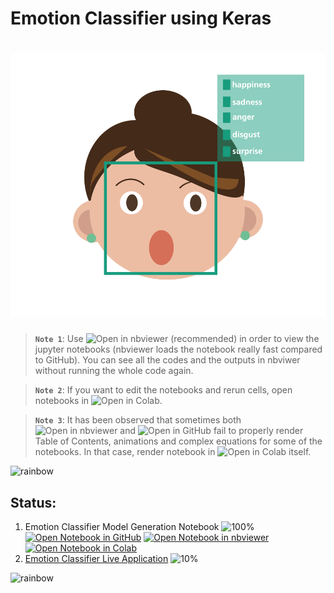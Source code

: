 # Emotion Classifier using Keras

# ![Emotion Classifier using Keras](data/animations/CV_Project_01_Emotion_Classifier_Keras-01.gif)

> **`Note 1`**: Use ![Open in nbviewer](https://img.shields.io/badge/Jupyter%20nbviewer-F37626?logo=jupyter&logoColor=white&style=flat) (recommended) in order to view the jupyter notebooks (nbviewer loads the notebook really fast compared to GitHub). You can see all the codes and the outputs in nbviwer without running the whole code again.

> **`Note 2`**: If you want to edit the notebooks and rerun cells, open notebooks in ![Open in Colab](https://img.shields.io/badge/Google%20Colab-F9AB00?logo=googlecolab&logoColor=white&style=flat).

> **`Note 3`**: It has been observed that sometimes both ![Open in nbviewer](https://img.shields.io/badge/Jupyter%20nbviewer-F37626?logo=jupyter&logoColor=white&style=flat) and ![Open in GitHub](https://img.shields.io/badge/GitHub-181717?logo=github&logoColor=white&style=flat) fail to properly render Table of Contents, animations and complex equations for some of the notebooks. In that case, render notebook in ![Open in Colab](https://img.shields.io/badge/Google%20Colab-F9AB00?logo=googlecolab&logoColor=white&style=flat) itself.

![rainbow](https://github.com/ancilcleetus/My-Learning-Journey/assets/25684256/839c3524-2a1d-4779-85a0-83c562e1e5e5)

## Status:

1. Emotion Classifier Model Generation Notebook ![100%](https://progress-bar.dev/100) [![Open Notebook in GitHub](https://img.shields.io/badge/GitHub-181717?logo=github&logoColor=white&style=flat)](CV_Project_01_Emotion_Classifier_Keras.ipynb) [![Open Notebook in nbviewer](https://img.shields.io/badge/Jupyter%20nbviewer-F37626?logo=jupyter&logoColor=white&style=flat)](https://nbviewer.org/github/ancilcleetus/My-Learning-Journey/blob/main/Computer-Vision/02-Computer-Vision-Projects/CV_Project_01_Emotion_Classifier_Keras/CV_Project_01_Emotion_Classifier_Keras.ipynb) [![Open Notebook in Colab](https://img.shields.io/badge/Google%20Colab-F9AB00?logo=googlecolab&logoColor=white&style=flat)](https://colab.research.google.com/github/ancilcleetus/My-Learning-Journey/blob/main/Computer-Vision/02-Computer-Vision-Projects/CV_Project_01_Emotion_Classifier_Keras/CV_Project_01_Emotion_Classifier_Keras.ipynb)
2. [Emotion Classifier Live Application](http://ancilcleetus.com/Personal-Projects/Computer-Vision-Projects/CV_Project_01_Emotion_Classifier_Keras) ![10%](https://progress-bar.dev/10)

![rainbow](https://github.com/ancilcleetus/My-Learning-Journey/assets/25684256/839c3524-2a1d-4779-85a0-83c562e1e5e5)
